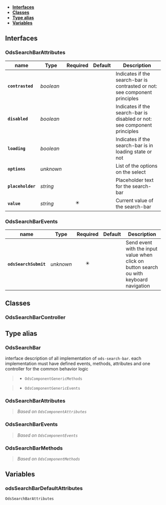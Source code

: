 * [**Interfaces**](#interfaces)
* [**Classes**](#classes)
* [**Type alias**](#type-alias)
* [**Variables**](#variables)

## Interfaces

### OdsSearchBarAttributes
|name | Type | Required | Default | Description|
|---|---|:---:|---|---|
|**`contrasted`** | _boolean_ |  |  | Indicates if the search-bar is contrasted or not: see component principles|
|**`disabled`** | _boolean_ |  |  | Indicates if the search-bar is disabled or not: see component principles|
|**`loading`** | _boolean_ |  |  | Indicates if the search-bar is in loading state or not|
|**`options`** | _unknown_ |  |  | List of the options on the select|
|**`placeholder`** | _string_ |  |  | Placeholder text for the search-bar|
|**`value`** | _string_ | ✴️ |  | Current value of the search-bar|

### OdsSearchBarEvents
|name | Type | Required | Default | Description|
|---|---|:---:|---|---|
|**`odsSearchSubmit`** | _unknown_ | ✴️ |  | Send event with the input value when click on button search ou with keyboard navigation|

## Classes

### OdsSearchBarController

## Type alias

### OdsSearchBar

interface description of all implementation of `ods-search-bar`.
each implementation must have defined events, methods, attributes
and one controller for the common behavior logic

> - `OdsComponentGenericMethods`

> - `OdsComponentGenericEvents`

### OdsSearchBarAttributes

> _Based on `OdsComponentAttributes`_

### OdsSearchBarEvents

> _Based on `OdsComponentEvents`_

### OdsSearchBarMethods

> _Based on `OdsComponentMethods`_

## Variables

### odsSearchBarDefaultAttributes
`OdsSearchBarAttributes`